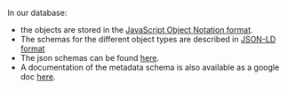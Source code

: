 In our database:

* the objects are stored in the [JavaScript Object Notation format](http://www.json.org/).
* The schemas for the different object types are described in [JSON-LD format](http://json-ld.org/)
* The json schemas can be found [here](https://github.com/hms-dbmi/fourfront/tree/master/src/encoded/schemas).
* A documentation of the metadata schema is also available as a google doc [here](https://docs.google.com/document/d/15tuYHENH_xOvtlvToFJZMzm5BgYFjjKJ0-vSP7ODOG0/edit?usp=sharing).
